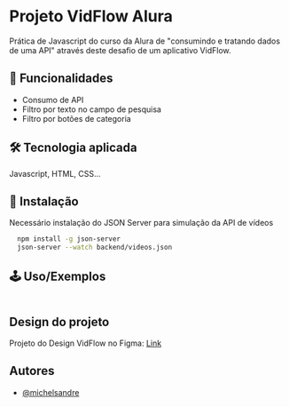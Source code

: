 # Projeto VidFlow Alura

Prática de Javascript do curso da Alura de "consumindo e tratando dados de uma API" através deste desafio de um aplicativo VidFlow.

## 🚀 Funcionalidades

- Consumo de API
- Filtro por texto no campo de pesquisa
- Filtro por botões de categoria

## 🛠 Tecnologia aplicada

Javascript, HTML, CSS...

## 💾 Instalação

Necessário instalação do JSON Server para simulação da API de vídeos

```bash
  npm install -g json-server
  json-server --watch backend/videos.json
```

## 🕹 Uso/Exemplos

####

```javascript

```

## Design do projeto

Projeto do Design VidFlow no Figma: [Link](https://www.figma.com/file/a0crwitCtGmNIQW0RVIs5H/VidFlow?type=design&node-id=0%3A1&mode=design&t=HckrRrpDXQAFt0LX-1)

## Autores

- [@michelsandre](https://www.github.com/michelsandre)
